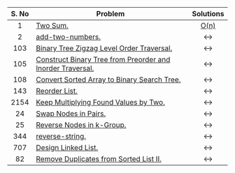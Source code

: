 | S. No | Problem                                                                                                                                                                                                             |           Solutions            |
| :---: | ------------------------------------------------------------------------------------------------------------------------------------------------------------------------------------------------------------------- | :----------------------------: |
|   1   | [Two Sum.](https://leetcode.com/problems/two-sum/)                                                                                                                  | [O(n)](.1-two-sum.cpp) |
|   2   | [add-two-numbers.](https://leetcode.com/problems/add-two-numbers/)                                                                                                  |              <->               |
|   103   | [Binary Tree Zigzag Level Order Traversal.](https://leetcode.com/problems/binary-tree-zigzag-level-order-traversal/)                                                                                            |              <->               |
|   105   | [Construct Binary Tree from Preorder and Inorder Traversal.](https://leetcode.com/problems/construct-binary-tree-from-preorder-and-inorder-traversal/)                                  |              <->               |
|   108   | [Convert Sorted Array to Binary Search Tree.](https://leetcode.com/problems/convert-sorted-array-to-binary-search-tree/)                                                         |              <->               |
|   143   | [Reorder List.](https://leetcode.com/problems/reorder-list/)                                                                                  |              <->               |
|   2154   | [Keep Multiplying Found Values by Two.](https://leetcode.com/problems/keep-multiplying-found-values-by-two/)                                                                        |              <->               |
|   24   | [ Swap Nodes in Pairs.](https://leetcode.com/problems/swap-nodes-in-pairs/)                                         |              <->               |
|   25   | [Reverse Nodes in k-Group.](https://leetcode.com/problems/reverse-nodes-in-k-group/)                                  |              <->               |
|  344   | [reverse-string.](https://leetcode.com/problems/reverse-string/)                                                                                   |              <->               |
|  707  | [Design Linked List.](https://leetcode.com/problems/design-linked-list/)                                                                                                              |              <->               |
|  82   | [Remove Duplicates from Sorted List II.](https://leetcode.com/problems/remove-duplicates-from-sorted-list-ii/)                                                                                       |              <->               |
